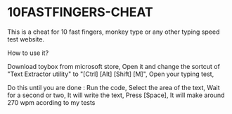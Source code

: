 # 10FASTFINGERS-CHEAT
This is a cheat for 10 fast fingers, monkey type or any other typing speed test website.

How to use it?

Download toybox from microsoft store,
Open it and change the sortcut of "Text Extractor utility" to "[Ctrl] [Alt] [Shift] [M]",
Open your typing test,

Do this until you are done : 
  Run the code,
  Select the area of the text,
  Wait for a second or two,
  It will write the text,
  Press [Space],
 It will make around 270 wpm acording to my tests
